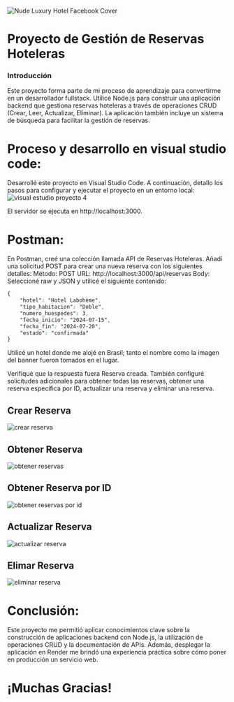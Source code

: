 ![Nude Luxury Hotel Facebook Cover](https://github.com/user-attachments/assets/a5c15ca9-c882-4545-bd80-34d2f6b0fbdd)
# Proyecto de Gestión de Reservas Hoteleras

### Introducción
Este proyecto forma parte de mi proceso de aprendizaje para convertirme en un desarrollador fullstack. Utilicé Node.js para construir una aplicación backend que gestiona reservas hoteleras a través de operaciones CRUD (Crear, Leer, Actualizar, Eliminar). La aplicación también incluye un sistema de búsqueda para facilitar la gestión de reservas.

# Proceso y desarrollo en visual studio code:
Desarrollé este proyecto en Visual Studio Code. A continuación, detallo los pasos para configurar y ejecutar el proyecto en un entorno local:
![visual estudio proyecto 4](https://github.com/user-attachments/assets/f3aac813-f1bc-4318-948d-8586b1cc063f)

El servidor se ejecuta en http://localhost:3000.

# Postman:
En Postman, creé una colección llamada API de Reservas Hoteleras.
Añadí una solicitud POST para crear una nueva reserva con los siguientes detalles:
Método: POST
URL: http://localhost:3000/api/reservas
Body: Seleccioné raw y JSON y utilicé el siguiente contenido: 

```scss
{
    "hotel": "Hotel Labohème",
    "tipo_habitacion": "Doble",
    "numero_huespedes": 3,
    "fecha_inicio": "2024-07-15",
    "fecha_fin": "2024-07-20",
    "estado": "confirmada"
}
```

Utilicé un hotel donde me alojé en Brasil; tanto el nombre como la imagen del banner fueron tomados en el lugar.

Verifiqué que la respuesta fuera Reserva creada.
También configuré solicitudes adicionales para obtener todas las reservas, obtener una reserva específica por ID, actualizar una reserva y eliminar una reserva.
## Crear Reserva
![crear reserva](https://github.com/user-attachments/assets/9e3a9285-6c07-4e1b-86f2-cbe28facf95a)

## Obtener Reserva
![obtener reservas](https://github.com/user-attachments/assets/6e3a2cb4-5ddb-4265-a6ce-883fea0b98b5)

## Obtener Reserva por ID
![obtener reservas por id](https://github.com/user-attachments/assets/a5494e38-7231-4570-aea4-70cad2aad22b)

## Actualizar Reserva
![actualizar reserva](https://github.com/user-attachments/assets/fa0da3c7-59b4-48c7-bff2-3d7e9f44db30)

## Elimar Reserva
![eliminar reserva](https://github.com/user-attachments/assets/b08aafed-166b-4102-88d0-59b8ac914d6d)


# Conclusión:
Este proyecto me permitió aplicar conocimientos clave sobre la construcción de aplicaciones backend con Node.js, la utilización de operaciones CRUD y la documentación de APIs. Además, desplegar la aplicación en Render me brindó una experiencia práctica sobre cómo poner en producción un servicio web.

# ¡Muchas Gracias!
